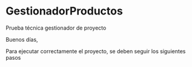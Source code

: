# GestionadorProductos
Prueba técnica gestionador de proyecto

Buenos días,

Para ejecutar correctamente el proyecto, se deben seguir los siguientes pasos
